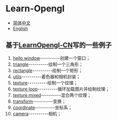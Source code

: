 # Learn-Opengl

- [简体中文](README.md)
- [English](README.en.md)

## 基于[LearnOpengl-CN](https://learnopengl-cn.github.io/)写的一些例子

1. [hello window](./hello_window/main.cc)----------创建一个窗口；
2. [triangle](./triangle/main.cc)----------绘制一个三角形；
3. [rectangle](./rectangle/main.cc)----------绘制一个矩形；
4. [utils](./utils)----------着色器和相机封装；
5. [texture](./texture/main.cc)----------绘制一个纹理；
6. [texture loop](./textureloop/main.cc)----------循环加载图片并绘制纹理；
7. [texture mixed](./texturemix/main.cc)----------混合两个纹理；
8. [transform](./transform/main.cc)----------变换；
9. [coordinate](./coordinate/main.cc)----------坐标系；
10. [camera](./camera/main.cc)----------相机；

